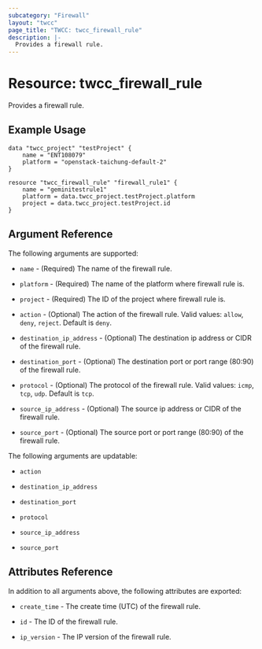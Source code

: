 ```yaml
---
subcategory: "Firewall"
layout: "twcc"
page_title: "TWCC: twcc_firewall_rule"
description: |-
  Provides a firewall rule.
---
```


# Resource: twcc_firewall_rule

Provides a firewall rule.

## Example Usage

```hcl
data "twcc_project" "testProject" {
    name = "ENT108079"
    platform = "openstack-taichung-default-2"
}

resource "twcc_firewall_rule" "firewall_rule1" {
    name = "geminitestrule1"
    platform = data.twcc_project.testProject.platform
    project = data.twcc_project.testProject.id
}
```

## Argument Reference

The following arguments are supported:

* `name` - (Required) The name of the firewall rule.

* `platform` - (Required) The name of the platform where firewall rule is.

* `project` - (Required) The ID of the project where firewall rule is.

* `action` - (Optional) The action of the firewall rule. Valid values: `allow`, `deny`, `reject`. Default is `deny`.

* `destination_ip_address` - (Optional) The destination ip address or CIDR of the firewall rule.

* `destination_port` - (Optional) The destination port or port range (80:90) of the firewall rule.

* `protocol` - (Optional) The protocol of the firewall rule. Valid values: `icmp`, `tcp`, `udp`. Default is `tcp`.

* `source_ip_address` - (Optional) The source ip address or CIDR of the firewall rule.

* `source_port` - (Optional) The source port or port range (80:90) of the firewall rule.

The following arguments are updatable:

* `action`

* `destination_ip_address`

* `destination_port`

* `protocol`

* `source_ip_address`

* `source_port`

## Attributes Reference

In addition to all arguments above, the following attributes are exported:

* `create_time` - The create time (UTC) of the firewall rule.

* `id` - The ID of the firewall rule.

* `ip_version` - The IP version of the firewall rule.
